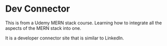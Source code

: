 # Dev Connector

This is from a Udemy MERN stack course. Learning how to integrate all the aspects of the MERN stack into one.

It is a developer connector site that is similar to LinkedIn.
